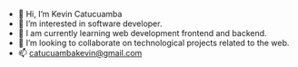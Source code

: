 - 👋 Hi, I’m Kevin Catucuamba
- 👀 I’m interested in software developer.
- 🌱 I am currently learning web development frontend and backend.
- 💞️ I’m looking to collaborate on technological projects related to the web.
- 📫 catucuambakevin@gmail.com

<!---
kevin1999-david/kevin1999-david is a ✨ special ✨ repository because its `README.md` (this file) appears on your GitHub profile.
You can click the Preview link to take a look at your changes.
--->
